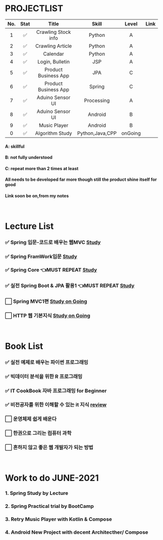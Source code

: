 # PROJECTLIST
|No.|Stat|Title|Skill|Level|Link|
|:---:|:---:|:---:|:---:|:---:|:---:|
|1| :white_check_mark:| Crawling Stock info| Python | A||
|2| :white_check_mark:| Crawling Article| Python | A ||
|3| :white_check_mark:| Calendar| Python | A ||
|4| :white_check_mark:| Login, Bulletin| JSP | A ||
|5| :white_check_mark:| Product Business App| JPA | C ||
|6| :white_check_mark:| Product Business App| Spring | C ||
|7| :white_check_mark:| Aduino Sensor UI| Processing | A ||
|8| :white_check_mark:| Aduino Sensor UI| Android | B ||
|9| :white_check_mark:| Music Player| Android | B ||
|0| :white_check_mark:| Algorithm Study| Python,Java,CPP | onGoing ||

#### A: skillful
#### B: not fully understood
#### C: repeat more than 2 times at least
#### All needs to be developed far more though still the product shine itself for good 
#### Link soon be on,from my notes 


</br>  

# Lecture List
### :white_check_mark: Spring 입문-코드로 배우는 웹MVC [Study]()
### :white_check_mark: Spring FramWork입문 [Study]()
### :white_check_mark: Spring Core :point_left:MUST REPEAT [Study]()
### :white_check_mark: 실전 Spring Boot & JPA 활용1 :point_left:MUST REPEAT [Study]()
### :white_large_square: Spring MVC1편  [Study on Going]()
### :white_large_square: HTTP 웹 기본지식 [Study on Going]()
</br>  

# Book List 
### :white_check_mark: 실전 예제로 배우는 파이썬 프로그래밍 
### :white_check_mark: 빅데이터 분석을 위한 R 프로그래밍 
### :white_check_mark: IT CookBook 자바 프로그래밍 for Beginner 
### :white_check_mark: 비전공자를 위한 이해할 수 있는 it 지식  [review]()  
### :white_large_square: 운영체제 쉽게 배운다
### :white_large_square: 한권으로 그리는 컴퓨터 과학 
### :white_large_square: 흔하지 않고 좋은 웹 개발자가 되는 방법
</br>  

# Work to do JUNE-2021
### 1. Spring Study by Lecture 
### 2. Spring Practical trial by BootCamp
### 3. Retry Music Player with Kotlin & Compose
### 4. Android New Project with decent Architecther/ Compose 
